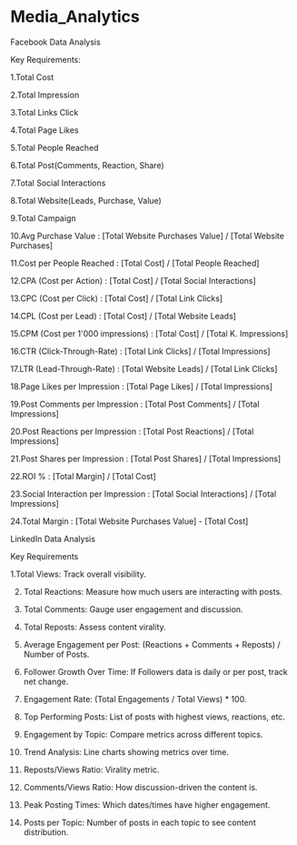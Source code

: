 # Media_Analytics

Facebook Data Analysis 

Key Requirements:

1.Total Cost

2.Total Impression

3.Total Links Click

4.Total Page Likes

5.Total People Reached 

6.Total Post(Comments, Reaction, Share)

7.Total Social Interactions

8.Total Website(Leads, Purchase, Value)

9.Total Campaign

10.Avg Purchase Value : [Total Website Purchases Value] / [Total Website Purchases]

11.Cost per People Reached : [Total Cost] / [Total People Reached]

12.CPA (Cost per Action) : [Total Cost] / [Total Social Interactions]

13.CPC (Cost per Click) : [Total Cost] / [Total Link Clicks]

14.CPL (Cost per Lead) : [Total Cost] / [Total Website Leads]

15.CPM (Cost per 1'000 impressions) : [Total Cost] / [Total K. Impressions]

16.CTR (Click-Through-Rate) : [Total Link Clicks] / [Total Impressions]

17.LTR (Lead-Through-Rate) : [Total Website Leads] / [Total Link Clicks]

18.Page Likes per Impression : [Total Page Likes] / [Total Impressions]

19.Post Comments per Impression : [Total Post Comments] / [Total Impressions]

20.Post Reactions per Impression : [Total Post Reactions] / [Total Impressions]

21.Post Shares per Impression : [Total Post Shares] / [Total Impressions]

22.ROI % : [Total Margin] / [Total Cost]

23.Social Interaction per Impression : [Total Social Interactions] / [Total Impressions]

24.Total Margin : [Total Website Purchases Value] - [Total Cost]


LinkedIn Data Analysis

Key Requirements 

1.Total Views: Track overall visibility.

2. Total Reactions: Measure how much users are interacting with posts.

3. Total Comments: Gauge user engagement and discussion.

4. Total Reposts: Assess content virality.

5. Average Engagement per Post: (Reactions + Comments + Reposts) / Number of Posts.

6. Follower Growth Over Time: If Followers data is daily or per post, track net change.

7. Engagement Rate: (Total Engagements / Total Views) * 100.

8. Top Performing Posts: List of posts with highest views, reactions, etc.

9. Engagement by Topic: Compare metrics across different topics.

10. Trend Analysis: Line charts showing metrics over time.

11. Reposts/Views Ratio: Virality metric.

12. Comments/Views Ratio: How discussion-driven the content is.

13. Peak Posting Times: Which dates/times have higher engagement.

14. Posts per Topic: Number of posts in each topic to see content distribution.

